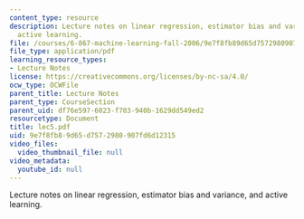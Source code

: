 ```yaml
---
content_type: resource
description: Lecture notes on linear regression, estimator bias and variance, and
  active learning.
file: /courses/6-867-machine-learning-fall-2006/9e7f8fb89d65d7572980907fd6d12315_lec5.pdf
file_type: application/pdf
learning_resource_types:
- Lecture Notes
license: https://creativecommons.org/licenses/by-nc-sa/4.0/
ocw_type: OCWFile
parent_title: Lecture Notes
parent_type: CourseSection
parent_uid: df76e597-6023-f703-940b-1629dd549ed2
resourcetype: Document
title: lec5.pdf
uid: 9e7f8fb8-9d65-d757-2980-907fd6d12315
video_files:
  video_thumbnail_file: null
video_metadata:
  youtube_id: null
---
```

Lecture notes on linear regression, estimator bias and variance, and active learning.